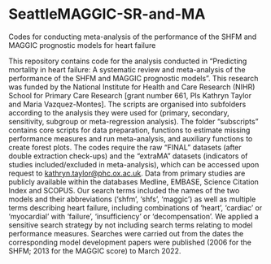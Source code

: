 # SeattleMAGGIC-SR-and-MA
Codes for conducting meta-analysis of the performance of the SHFM and MAGGIC prognostic models for heart failure

This repository contains code for the analysis conducted in “Predicting mortality in heart failure: A systematic review and meta-analysis of the performance of the SHFM and MAGGIC prognostic models”. This research was funded by the National Institute for Health and Care Research (NIHR) School for Primary Care Research [grant number 661, PIs Kathryn Taylor and Maria Vazquez-Montes]. The scripts are organised into subfolders according to the analysis they were used for (primary, secondary, sensitivity, subgroup or meta-regression analysis). The folder “subscripts” contains core scripts for data preparation, functions to estimate missing performance measures and run meta-analysis, and auxiliary functions to create forest plots. The codes require the raw “FINAL” datasets (after double extraction check-ups) and the “extraMA” datasets (indicators of studies included/excluded in meta-analysis), which can be accessed upon request to kathryn.taylor@phc.ox.ac.uk. Data from primary studies are publicly available within the databases Medline, EMBASE, Science Citation Index and SCOPUS. Our search terms included the names of the two models and their abbreviations (‘shfm’, ‘shfs’, ‘maggic’) as well as multiple terms describing heart failure, including combinations of ‘heart’, ‘cardiac’ or ‘myocardial’ with ‘failure’, ‘insufficiency’ or ‘decompensation’. We applied a sensitive search strategy by not including search terms relating to model performance measures. Searches were carried out from the dates the corresponding model development papers were published (2006 for the SHFM; 2013 for the MAGGIC score) to March 2022.     
